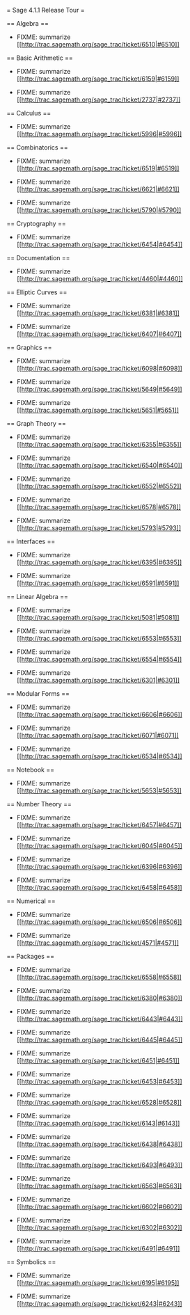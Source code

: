 = Sage 4.1.1 Release Tour =


== Algebra ==


 * FIXME: summarize [[http://trac.sagemath.org/sage_trac/ticket/6510|#6510]]


== Basic Arithmetic ==


 * FIXME: summarize [[http://trac.sagemath.org/sage_trac/ticket/6159|#6159]]


 * FIXME: summarize [[http://trac.sagemath.org/sage_trac/ticket/2737|#2737]]


== Calculus ==


 * FIXME: summarize [[http://trac.sagemath.org/sage_trac/ticket/5996|#5996]]


== Combinatorics ==


 * FIXME: summarize [[http://trac.sagemath.org/sage_trac/ticket/6519|#6519]]


 * FIXME: summarize [[http://trac.sagemath.org/sage_trac/ticket/6621|#6621]]


 * FIXME: summarize [[http://trac.sagemath.org/sage_trac/ticket/5790|#5790]]


== Cryptography ==


 * FIXME: summarize [[http://trac.sagemath.org/sage_trac/ticket/6454|#6454]]


== Documentation ==


 * FIXME: summarize [[http://trac.sagemath.org/sage_trac/ticket/4460|#4460]]


== Elliptic Curves ==


 * FIXME: summarize [[http://trac.sagemath.org/sage_trac/ticket/6381|#6381]]


 * FIXME: summarize [[http://trac.sagemath.org/sage_trac/ticket/6407|#6407]]


== Graphics ==


 * FIXME: summarize [[http://trac.sagemath.org/sage_trac/ticket/6098|#6098]]


 * FIXME: summarize [[http://trac.sagemath.org/sage_trac/ticket/5649|#5649]]


 * FIXME: summarize [[http://trac.sagemath.org/sage_trac/ticket/5651|#5651]]


== Graph Theory ==


 * FIXME: summarize [[http://trac.sagemath.org/sage_trac/ticket/6355|#6355]]


 * FIXME: summarize [[http://trac.sagemath.org/sage_trac/ticket/6540|#6540]]


 * FIXME: summarize [[http://trac.sagemath.org/sage_trac/ticket/6552|#6552]]


 * FIXME: summarize [[http://trac.sagemath.org/sage_trac/ticket/6578|#6578]]


 * FIXME: summarize [[http://trac.sagemath.org/sage_trac/ticket/5793|#5793]]


== Interfaces ==


 * FIXME: summarize [[http://trac.sagemath.org/sage_trac/ticket/6395|#6395]]


 * FIXME: summarize [[http://trac.sagemath.org/sage_trac/ticket/6591|#6591]]


== Linear Algebra ==


 * FIXME: summarize [[http://trac.sagemath.org/sage_trac/ticket/5081|#5081]]


 * FIXME: summarize [[http://trac.sagemath.org/sage_trac/ticket/6553|#6553]]


 * FIXME: summarize [[http://trac.sagemath.org/sage_trac/ticket/6554|#6554]]


 * FIXME: summarize [[http://trac.sagemath.org/sage_trac/ticket/6301|#6301]]


== Modular Forms ==


 * FIXME: summarize [[http://trac.sagemath.org/sage_trac/ticket/6606|#6606]]


 * FIXME: summarize [[http://trac.sagemath.org/sage_trac/ticket/6071|#6071]]


 * FIXME: summarize [[http://trac.sagemath.org/sage_trac/ticket/6534|#6534]]


== Notebook ==


 * FIXME: summarize [[http://trac.sagemath.org/sage_trac/ticket/5653|#5653]]


== Number Theory ==


 * FIXME: summarize [[http://trac.sagemath.org/sage_trac/ticket/6457|#6457]]


 * FIXME: summarize [[http://trac.sagemath.org/sage_trac/ticket/6045|#6045]]


 * FIXME: summarize [[http://trac.sagemath.org/sage_trac/ticket/6396|#6396]]


 * FIXME: summarize [[http://trac.sagemath.org/sage_trac/ticket/6458|#6458]]


== Numerical ==


 * FIXME: summarize [[http://trac.sagemath.org/sage_trac/ticket/6506|#6506]]


 * FIXME: summarize [[http://trac.sagemath.org/sage_trac/ticket/4571|#4571]]


== Packages ==


 * FIXME: summarize [[http://trac.sagemath.org/sage_trac/ticket/6558|#6558]]


 * FIXME: summarize [[http://trac.sagemath.org/sage_trac/ticket/6380|#6380]]


 * FIXME: summarize [[http://trac.sagemath.org/sage_trac/ticket/6443|#6443]]


 * FIXME: summarize [[http://trac.sagemath.org/sage_trac/ticket/6445|#6445]]


 * FIXME: summarize [[http://trac.sagemath.org/sage_trac/ticket/6451|#6451]]


 * FIXME: summarize [[http://trac.sagemath.org/sage_trac/ticket/6453|#6453]]


 * FIXME: summarize [[http://trac.sagemath.org/sage_trac/ticket/6528|#6528]]


 * FIXME: summarize [[http://trac.sagemath.org/sage_trac/ticket/6143|#6143]]


 * FIXME: summarize [[http://trac.sagemath.org/sage_trac/ticket/6438|#6438]]


 * FIXME: summarize [[http://trac.sagemath.org/sage_trac/ticket/6493|#6493]]


 * FIXME: summarize [[http://trac.sagemath.org/sage_trac/ticket/6563|#6563]]


 * FIXME: summarize [[http://trac.sagemath.org/sage_trac/ticket/6602|#6602]]


 * FIXME: summarize [[http://trac.sagemath.org/sage_trac/ticket/6302|#6302]]


 * FIXME: summarize [[http://trac.sagemath.org/sage_trac/ticket/6491|#6491]]


== Symbolics ==


 * FIXME: summarize [[http://trac.sagemath.org/sage_trac/ticket/6195|#6195]]


 * FIXME: summarize [[http://trac.sagemath.org/sage_trac/ticket/6243|#6243]]
